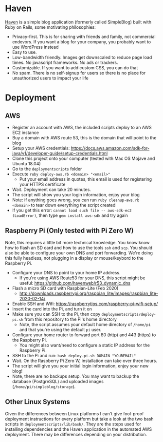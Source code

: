 # Haven

[Haven](https://havenweb.org) is a simple blog application (formerly called SimpleBlog) built with Ruby on Rails, some motivating philosophies:

* Privacy-first.  This is for sharing with friends and family, not commercial endevors.  If you want a blog for your company, you probably want to use WordPress instead
* Easy to use.
* Low-bandwidth friendly.  Images get downscaled to reduce page load times.  No javascript frameworks.  No ads or trackers.
* Customizable.  If you want to add custom CSS, you can do that
* No spam. There is no self-signup for users so there is no place for unauthorized users to impact your life

# Deployment
## AWS
* Register an account with AWS, the included scripts deploy to an AWS EC2 instance
* Buy a domain with AWS route 53, this is the domain that will point to the blog
* Setup your AWS credentials: https://docs.aws.amazon.com/sdk-for-java/v1/developer-guide/setup-credentials.html
* Clone this project onto your computer (tested with Mac OS Mojave and Ubuntu 18.04)
* Go to the `deploymentscripts` folder
* Execute `ruby deploy-aws.rb <domain> "<email>"`
  * Put your email address in quotes, this email is used for registering your HTTPS certificate
* Wait.  Deployment can take 20 minutes.
* The script will show you your login information, enjoy your blog
* Note: if anything goes wrong, you can run `ruby cleanup-aws.rb <domain>` to tear down everything the script created
* If you get this error: `cannot load such file -- aws-sdk-ec2 (LoadError)`, then type `gem install aws-sdk` and try again
## Raspberry Pi (Only tested with Pi Zero W)
Note, this requires a little bit more technical knowledge.  You know know how to flash an SD card and how to use the tools `ssh` and `scp`.  You should also be able to configure your own DNS and port forwarding. We're doing this fully headless, not plugging in a display or mouse/keybord to the Raspberry Pi.
* Configure your DNS to point to your home IP address.
  * If you're using AWS Route53 for your DNS, this script might be useful: https://github.com/havenweb/r53_dynamic_dns
* Flash a micro SD card with Raspbian-Lite (Feb 2020)
  * http://downloads.raspberrypi.org/raspbian_lite/images/raspbian_lite-2020-02-14/
* Enable SSH and Wifi: https://raspberrytips.com/raspberry-pi-wifi-setup/
* Insert the card into the Pi, and turn it on
* Make sure you can SSH to the Pi, then copy `deploymentscripts/deploy-pi.sh` from this repository to the Pi's home directory
  * Note, the script assumes your default home directory of `/home/pi` and that you're using the default `pi` user.
* Configure your home router to forward port 80 (http) and 443 (https) to the Raspberry Pi.
  * You might also want/need to configure a static IP address for the Raspberry Pi.
* SSH to the Pi and run: `bash deploy-pi.sh DOMAIN "YOUREMAIL"`
* Wait.  On the Raspberry Pi Zero W, installation can take over three hours.
* The script will give you your initial login information, enjoy your new blog!
* Note, there are no backups setup.  You may want to backup the database (PostgreSQL) and uploaded images (`/home/pi/simpleblog/storage`).

## Other Linux Systems

Given the differences between Linux platforms I can't give fool-proof deployment instructions for every platform but take a look at the two bash scripts in `deploymentscripts/lib/bash/`.  They are the steps used for installing dependencies and the Haven application in the automated AWS deployment.  There may be differences depending on your distribution.


